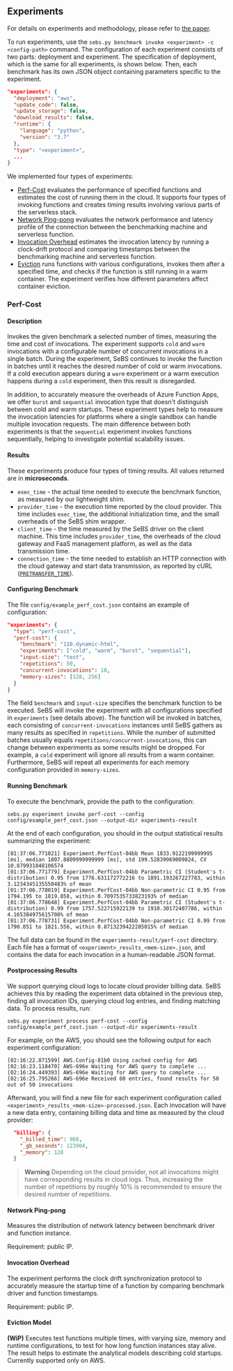 
## Experiments

For details on experiments and methodology, please refer to [the paper](../README.md#publication).

To run experiments, use the `sebs.py benchmark invoke <experiment> -c <config-path>` command.
The configuration of each experiment consists of two parts: deployment and experiment.
The specification of deployment, which is the same for all experiments, is shown below.
Then, each benchmark has its own JSON object containing parameters specific to the experiment.

```json
"experiments": {
  "deployment": "aws",
  "update_code": false,
  "update_storage": false,
  "download_results": false,
  "runtime": {
    "language": "python",
    "version": "3.7"
  },
  "type": "<experiment>",
  ...
}
```

We implemented four types of experiments:
* [Perf-Cost](#perf-cost) evaluates the performance of specified functions and estimates the cost of running them in the cloud. It supports four types of invoking functions and creates timing results involving various parts of the serverless stack.
* [Network Ping-pong](#network-ping-pong) evaluates the network performance and latency profile of the connection between the benchmarking machine and serverless function.
* [Invocation Overhead](#invocation-overhead) estimates the invocation latency by running a clock-drift protocol and comparing timestamps between the benchmarking machine and serverless function.
* [Eviction](#eviction-model) runs functions with various configurations, invokes them after a specified time, and checks if the function is still running in a warm container. The experiment verifies how different parameters affect container eviction.

### Perf-Cost

#### Description

Invokes the given benchmark a selected number of times, measuring the time and cost of invocations.
The experiment supports `cold` and `warm` invocations with a configurable number of concurrent invocations in a single batch.
During the experiment, SeBS continues to invoke the function in batches until it reaches the desired number of cold or warm invocations.
If a cold execution appears during a `warm` experiment or a warm execution happens during a `cold` experiment, then this result is disregarded.

In addition, to accurately measure the overheads of Azure Function Apps, we offer `burst` and `sequential` invocation type that doesn't distinguish
between cold and warm startups. These experiment types help to measure the invocation latencies for platforms where a single sandbox can handle multiple invocation requests. The main difference between both experiments is that the `sequential` experiment invokes functions sequentially, helping to investigate potential scalability issues.

#### Results

These experiments produce four types of timing results. All values returned are in **microseconds**.
* `exec_time` - the actual time needed to execute the benchmark function, as measured by our lightweight shim.
* `provider_time` - the execution time reported by the cloud provider. This time includes `exec_time`, the additional initialization time, and the small overheads of the SeBS shim wrapper.
* `client_time` - the time measured by the SeBS driver on the client machine. This time includes `provider_time`, the overheads of the cloud gateway and FaaS management platform, as well as the data transmission time.
* `connection_time` - the time needed to establish an HTTP connection with the cloud gateway and start data transmission, as reported by cURL ([`PRETRANSFER_TIME`](https://curl.se/libcurl/c/CURLINFO_PRETRANSFER_TIME.html)).

#### Configuring Benchmark

The file `config/example_perf_cost.json` contains an example of configuration:

```json
"experiments": {
  "type": "perf-cost",
  "perf-cost": {
    "benchmark": "110.dynamic-html",
    "experiments": ["cold", "warm", "burst", "sequential"],
    "input-size": "test",
    "repetitions": 50,
    "concurrent-invocations": 10,
    "memory-sizes": [128, 256]
  }
}
```

The field `benchmark` and `input-size` specifies the benchmark function to be executed. SeBS will invoke the experiment with all configurations specified in `experiments` (see details above). The function will be invoked in batches, each consisting of `concurrent-invocations` instances until SeBS gathers as many results as specified in `repetitions`. While the number of submitted batches usually equals `repetitions/concurrent-invocations`, this can change between experiments as some results might be dropped. For example, a `cold` experiment will ignore all results from a warm container. Furthermore, SeBS will repeat all experiments for each memory configuration provided in `memory-sizes`.

#### Running Benchmark

To execute the benchmark, provide the path to the configuration:

```
sebs.py experiment invoke perf-cost --config config/example_perf_cost.json --output-dir experiments-result
```

At the end of each configuration, you should in the output statistical results summarizing the experiment:

```
[01:37:06.771021] Experiment.PerfCost-04bb Mean 1833.9122199999995 [ms], median 1807.8809999999999 [ms], std 199.52839969009824, CV 10.879931848106574
[01:37:06.771779] Experiment.PerfCost-04bb Parametric CI (Student's t-distribution) 0.95 from 1776.631172772216 to 1891.193267227783, within 3.1234345135550483% of mean
[01:37:06.778019] Experiment.PerfCost-04bb Non-parametric CI 0.95 from 1794.195 to 1819.858, within 0.7097535733823193% of median
[01:37:06.778648] Experiment.PerfCost-04bb Parametric CI (Student's t-distribution) 0.99 from 1757.522715922139 to 1910.30172407786, within 4.165384975615708% of mean
[01:37:06.778731] Experiment.PerfCost-04bb Non-parametric CI 0.99 from 1790.051 to 1821.556, within 0.8713239422285015% of median
```

The full data can be found in the `experiments-result/perf-cost` directory. Each file has a format of `<experiment>_results_<mem-size>.json`, and contains the data for each invocation in a human-readable JSON format.

#### Postprocessing Results

We support querying cloud logs to locate cloud provider billing data. SeBS achieves this by reading the experiment data obtained in the previous step, finding all invocation IDs, querying cloud log entries, and finding matching data. To process results, run:

```
sebs.py experiment process perf-cost --config config/example_perf_cost.json --output-dir experiments-result
```

For example, on the AWS, you should see the following output for each experiment configuration:

```
[02:16:22.871599] AWS.Config-81b0 Using cached config for AWS
[02:16:23.118470] AWS-696e Waiting for AWS query to complete ...
[02:16:24.449393] AWS-696e Waiting for AWS query to complete ...
[02:16:25.795266] AWS-696e Received 60 entries, found results for 50 out of 50 invocations
```

Afterward, you will find a new file for each experiment configuration called `<experiment>_results_<mem-size>-processed.json`. Each invocation will have a new data entry, containing billing data and time as measured by the cloud provider:

```json
  "billing": {
    "_billed_time": 968,
    "_gb_seconds": 123904,
    "_memory": 128
  }
```

> **Warning**
> Depending on the cloud provider, not all invocations might have corresponding results in cloud logs. Thus, increasing the number of repetitions by roughly 10% is recommended to ensure the desired number of repetitions.

#### Network Ping-pong

Measures the distribution of network latency between benchmark driver and function instance.

Requirement: public IP.

#### Invocation Overhead

The experiment performs the clock drift synchronization protocol to accurately measure the startup time of a function by comparing
benchmark driver and function timestamps.

Requirement: public IP.

#### Eviction Model

**(WiP)** Executes test functions multiple times, with varying size, memory and runtime configurations, to test for how long function instances stay alive.
The result helps to estimate the analytical models describing cold startups.
Currently supported only on AWS.

